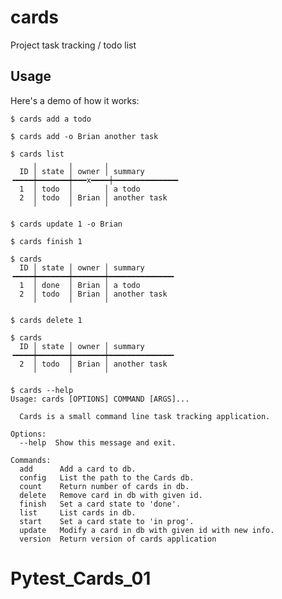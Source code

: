 cards
=====

Project task tracking / todo list

Usage
-----

Here's a demo of how it works:

    $ cards add a todo

    $ cards add -o Brian another task

    $ cards list
         ╷       ╷       ╷
      ID │ state │ owner │ summary
    ╺━━━━┿━━━━━━━┿━━━x━━━━┿━━━━━━━━━━━━━━╸
      1  │ todo  │       │ a todo
      2  │ todo  │ Brian │ another task
         ╵       ╵       ╵

    $ cards update 1 -o Brian

    $ cards finish 1

    $ cards
      ID │ state │ owner │ summary
    ╺━━━━┿━━━━━━━┿━━━━━━━┿━━━━━━━━━━━━━━╸
      1  │ done  │ Brian │ a todo
      2  │ todo  │ Brian │ another task
         ╵       ╵       ╵

    $ cards delete 1

    $ cards
      ID │ state │ owner │ summary
    ╺━━━━┿━━━━━━━┿━━━━━━━┿━━━━━━━━━━━━━━╸
      2  │ todo  │ Brian │ another task
         ╵       ╵       ╵

    $ cards --help
    Usage: cards [OPTIONS] COMMAND [ARGS]...

      Cards is a small command line task tracking application.

    Options:
      --help  Show this message and exit.

    Commands:
      add      Add a card to db.
      config   List the path to the Cards db.
      count    Return number of cards in db.
      delete   Remove card in db with given id.
      finish   Set a card state to 'done'.
      list     List cards in db.
      start    Set a card state to 'in prog'.
      update   Modify a card in db with given id with new info.
      version  Return version of cards application
# Pytest_Cards_01
